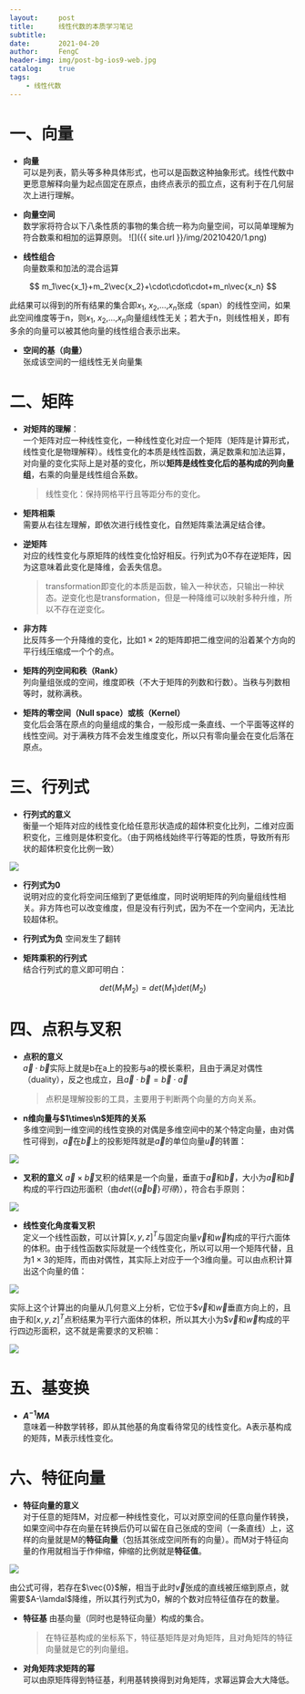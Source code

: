 ```yaml
---
layout:     post
title:      线性代数的本质学习笔记
subtitle:   
date:       2021-04-20
author:     FengC
header-img: img/post-bg-ios9-web.jpg
catalog: 	true
tags:
    - 线性代数
---
```


# 一、向量
* **向量**  
可以是列表，箭头等多种具体形式，也可以是函数这种抽象形式。线性代数中更愿意解释向量为起点固定在原点，由终点表示的孤立点，这有利于在几何层次上进行理解。

* **向量空间**  
数学家将符合以下八条性质的事物的集合统一称为向量空间，可以简单理解为符合数乘和相加的运算原则。
![]({{ site.url }}/img/20210420/1.png)

* **线性组合**  
向量数乘和加法的混合运算

$$
m_1\vec{x_1}+m_2\vec{x_2}+\cdot\cdot\cdot+m_n\vec{x_n}
$$
    
此结果可以得到的所有结果的集合即$x_1$, $x_2$,...,$x_n$张成（span）的线性空间，如果此空间维度等于n，则$x_1$, $x_2$,...,$x_n$向量组线性无关；若大于n，则线性相关，即有多余的向量可以被其他向量的线性组合表示出来。

* **空间的基（向量）**  
张成该空间的一组线性无关向量集

# 二、矩阵
* **对矩阵的理解**：  
一个矩阵对应一种线性变化，一种线性变化对应一个矩阵（矩阵是计算形式，线性变化是物理解释）。线性变化的本质是线性函数，满足数乘和加法运算，对向量的变化实际上是对基的变化，所以**矩阵是线性变化后的基构成的列向量组**，右乘的向量是线性组合系数。
    > 线性变化：保持网格平行且等距分布的变化。

* **矩阵相乘**  
需要从右往左理解，即依次进行线性变化，自然矩阵乘法满足结合律。

* **逆矩阵**  
对应的线性变化与原矩阵的线性变化恰好相反。行列式为0不存在逆矩阵，因为这意味着此变化是降维，会丢失信息。
    >transformation即变化的本质是函数，输入一种状态，只输出一种状态。逆变化也是transformation，但是一种降维可以映射多种升维，所以不存在逆变化。

* **非方阵**  
比反阵多一个升降维的变化，比如$1\times2$的矩阵即把二维空间的沿着某个方向的平行线压缩成一个个的点。

* **矩阵的列空间和秩（Rank）**  
列向量组张成的空间，维度即秩（不大于矩阵的列数和行数）。当秩与列数相等时，就称满秩。

* **矩阵的零空间（Null space）或核（Kernel）**  
变化后会落在原点的向量组成的集合，一般形成一条直线、一个平面等这样的线性空间。对于满秩方阵不会发生维度变化，所以只有零向量会在变化后落在原点。

# 三、行列式
* **行列式的意义**  
衡量一个矩阵对应的线性变化给任意形状造成的超体积变化比列，二维对应面积变化，三维则是体积变化。（由于网格线始终平行等距的性质，导致所有形状的超体积变化比例一致）

![]({{site.url}}/img/20210420/2.png)

* **行列式为0**  
说明对应的变化将空间压缩到了更低维度，同时说明矩阵的列向量组线性相关。非方阵也可以改变维度，但是没有行列式，因为不在一个空间内，无法比较超体积。

* **行列式为负**
空间发生了翻转

* **矩阵乘积的行列式**  
结合行列式的意义即可明白：

$$
det(M_1M_2)=det(M_1)det(M_2)
$$

# 四、点积与叉积
* **点积的意义**  
$\vec{a}\cdot\vec{b}$实际上就是b在a上的投影与a的模长乘积，且由于满足对偶性（duality），反之也成立，且$\vec{a}\cdot\vec{b}=\vec{b}\cdot\vec{a}$
    > 点积是理解投影的工具，主要用于判断两个向量的方向关系。

* **n维向量与$1\times\n$矩阵的关系**  
多维空间到一维空间的线性变换的对偶是多维空间中的某个特定向量，由对偶性可得到，$\vec{a}$在$\vec{b}$上的投影矩阵就是$\vec{a}$的单位向量$\vec{u}$的转置：

![]({{site.url}}/img/20210420/3.png)

* **叉积的意义**
$\vec{a}\times\vec{b}$叉积的结果是一个向量，垂直于$\vec{a}$和$\vec{b}$，大小为$\vec{a}$和$\vec{b}$构成的平行四边形面积（由$det(\{\vec{a}\vec{b}\}可得)$），符合右手原则：

![]({{site.url}}/img/20210420/4.png)

* **线性变化角度看叉积**  
定义一个线性函数，可以计算$[x, y, z]^T$与固定向量$\vec{v}$和$\vec{w}$构成的平行六面体的体积。由于线性函数实际就是一个线性变化，所以可以用一个矩阵代替，且为$1\times3$的矩阵，而由对偶性，其实际上对应于一个3维向量。可以由点积计算出这个向量的值：

![]({{site.url}}/img/20210420/5.png)

实际上这个计算出的向量从几何意义上分析，它位于$$\vec{v}$和$\vec{w}$垂直方向上的，且由于和$[x, y, z]^T$点积结果为平行六面体的体积，所以其大小为$$\vec{v}$和$\vec{w}$构成的平行四边形面积，这不就是需要求的叉积嘛：

![]({{site.url}}/img/20210420/6.png)

# 五、基变换
* **$A^{-1}MA$**  
意味着一种数学转移，即从其他基的角度看待常见的线性变化。A表示基构成的矩阵，M表示线性变化。

# 六、特征向量
* **特征向量的意义**  
对于任意的矩阵M，对应都一种线性变化，可以对原空间的任意向量作转换，如果空间中存在向量在转换后仍可以留在自己张成的空间（一条直线）上，这样的向量就是M的**特征向量**（包括其张成空间所有的向量）。而M对于特征向量的作用就相当于作伸缩，伸缩的比例就是**特征值**。

![]({{site.url}}/img/20210420/7.png)

由公式可得，若存在$\vec{0}$解，相当于此时$\vec{v}$张成的直线被压缩到原点，就需要$A-\lamdaI$降维，所以其行列式为0，解的个数对应特征值存在的数量。

* **特征基**
由基向量（同时也是特征向量）构成的集合。
    >在特征基构成的坐标系下，特征基矩阵是对角矩阵，且对角矩阵的特征向量就是它的列向量组。

* **对角矩阵求矩阵的幂**  
可以由原矩阵得到特征基，利用基转换得到对角矩阵，求幂运算会大大降低。